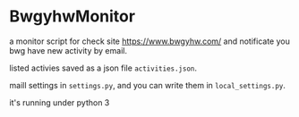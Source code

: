 # BwgyhwMonitor

a monitor script for check site https://www.bwgyhw.com/ and notificate you bwg have new activity by email.

listed activies saved as a json file `activities.json`.

maill settings in `settings.py`, and you can write them in `local_settings.py`.

it's running under python 3